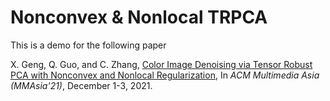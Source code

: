 # Nonconvex & Nonlocal TRPCA

This is a demo for the following paper

X. Geng, Q. Guo, and C. Zhang, [Color Image Denoising via Tensor Robust PCA with Nonconvex and Nonlocal Regularization](https://dl.acm.org/doi/10.1145/3469877.3493592), In *ACM Multimedia Asia (MMAsia'21)*, December 1-3, 2021.
